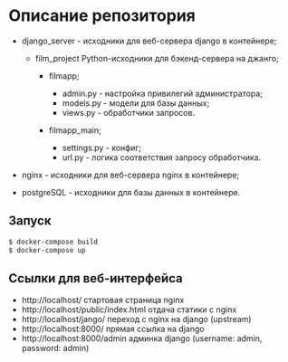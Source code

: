 # Описание репозитория

- django_server - исходники для веб-сервера django в контейнере;
  - film_project Python-исходники для бэкенд-сервера на джанго;
    - filmapp;
      - admin.py    - настройка привилегий администратора;
      - models.py  - модели для базы данных;
      - views.py     - обработчики запросов.

    - filmapp_main;
      - settings.py - конфиг;
      - url.py          - логика соответствия запросу обработчика.

- nginx - исходники для веб-сервера nginx в контейнере;
- postgreSQL - исходники для базы данных в контейнере.

## Запуск

```bash
$ docker-compose build
$ docker-compose up
```

## Ссылки для веб-интерфейса

- http://localhost/ стартовая страница nginx
- http://localhost/public/index.html отдача статики с nginx
- http://localhost/jango/ переход с nginx на django (upstream)
- http://localhost:8000/ прямая ссылка на django
- http://localhost:8000/admin админка django (username: admin, password: admin)
